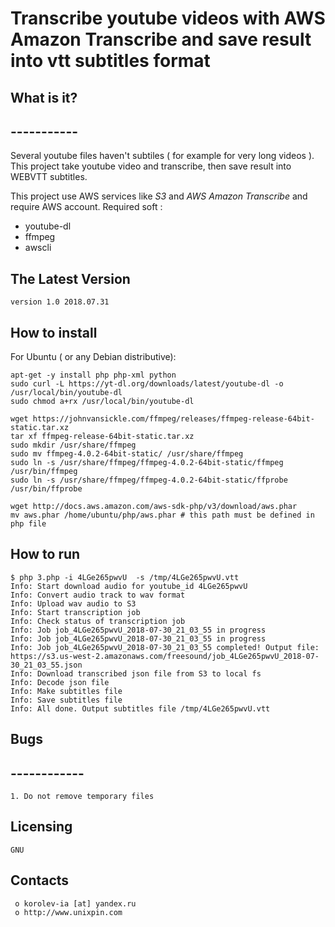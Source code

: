 #						Transcribe youtube videos with AWS Amazon Transcribe and save result into vtt subtitles format


##  What is it?
##  -----------
Several youtube files haven't subtiles ( for example for very long videos ). This project take
youtube video and transcribe, then save result into WEBVTT subtitles.

This project use AWS services like _S3_ and _AWS Amazon Transcribe_ and require AWS account.
Required soft :

  + youtube-dl
  + ffmpeg
  + awscli


##  The Latest Version

	version 1.0 2018.07.31


##  How to install
For Ubuntu ( or any Debian distributive):
```
apt-get -y install php php-xml python
sudo curl -L https://yt-dl.org/downloads/latest/youtube-dl -o /usr/local/bin/youtube-dl
sudo chmod a+rx /usr/local/bin/youtube-dl

wget https://johnvansickle.com/ffmpeg/releases/ffmpeg-release-64bit-static.tar.xz
tar xf ffmpeg-release-64bit-static.tar.xz
sudo mkdir /usr/share/ffmpeg
sudo mv ffmpeg-4.0.2-64bit-static/ /usr/share/ffmpeg
sudo ln -s /usr/share/ffmpeg/ffmpeg-4.0.2-64bit-static/ffmpeg /usr/bin/ffmpeg
sudo ln -s /usr/share/ffmpeg/ffmpeg-4.0.2-64bit-static/ffprobe /usr/bin/ffprobe

wget http://docs.aws.amazon.com/aws-sdk-php/v3/download/aws.phar
mv aws.phar /home/ubuntu/php/aws.phar # this path must be defined in php file
```

## How to run
```
$ php 3.php -i 4LGe265pwvU  -s /tmp/4LGe265pwvU.vtt
Info: Start download audio for youtube_id 4LGe265pwvU
Info: Convert audio track to wav format
Info: Upload wav audio to S3
Info: Start transcription job
Info: Check status of transcription job
Info: Job job_4LGe265pwvU_2018-07-30_21_03_55 in progress
Info: Job job_4LGe265pwvU_2018-07-30_21_03_55 in progress
Info: Job job_4LGe265pwvU_2018-07-30_21_03_55 completed! Output file: https://s3.us-west-2.amazonaws.com/freesound/job_4LGe265pwvU_2018-07-30_21_03_55.json
Info: Download transcribed json file from S3 to local fs
Info: Decode json file
Info: Make subtitles file
Info: Save subtitles file
Info: All done. Output subtitles file /tmp/4LGe265pwvU.vtt
```


##  Bugs
##  ------------
	1. Do not remove temporary files



  Licensing
  ---------
	GNU

  Contacts
  --------

     o korolev-ia [at] yandex.ru
     o http://www.unixpin.com
